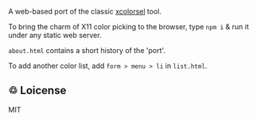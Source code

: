 A web-based port of the classic [xcolorsel][] tool.

[xcolorsel]: https://packages.debian.org/bookworm/xcolorsel

To bring the charm of X11 color picking to the browser, type `npm i` &
run it under any static web server.

`about.html` contains a short history of the 'port'.

To add another color list, add `form > menu > li` in `list.html`.

## &#x2672; Loicense

MIT
